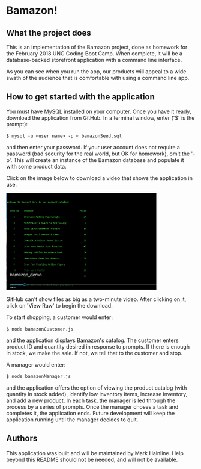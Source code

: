 # Bamazon!

## What the project does
This is an implementation of the Bamazon project, done as homework for the February 2018 UNC Coding Boot Camp. When complete, it will be a database-backed storefront application with a command line interface.

As you can see when you run the app, our products will appeal to a wide swath of the audience that is comfortable with using a command line app. 

## How to get started with the application
You must have MySQL installed on your computer. Once you have it ready, download the application from GitHub. In a terminal window, enter ('$' is the prompt):

	$ mysql -u <user name> -p < bamazonSeed.sql
	
and then enter your password. If your user account does not require a password (bad security for the real world, but OK for homework), omit the '-p'. This will create an instance of the Bamazon database and populate it with some product data.

Click on the image below to download a video that shows the application in use.

[![video demo](./bamazon_demo__much_smaller.png)](bamazon_demo.mp4)

GitHub can't show files as big as a two-minute video. After clicking on it, click on 'View Raw' to begin the download. 

To start shopping, a customer would enter:

	$ node bamazonCustomer.js

and the application displays Bamazon's catalog. The customer enters product ID and quantity desired in response to prompts. If there is enough in stock, we make the sale. If not, we tell that to the customer and stop.

A manager would enter:

	$ node bamazonManager.js

and the application offers the option of viewing the product catalog (with quantity in stock added), identify low inventory items, increase inventory, and add a new product. In each task, the manager is led through the process by a series of prompts. Once the manager choses a task and completes it, the application ends. Future development will keep the application running until the manager decides to quit.


## Authors
This application was built and will be maintained by Mark Hainline. Help beyond this README should not be needed, and will not be available.
